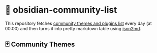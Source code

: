 # 📃 obsidian-community-list

This repository fetches [community themes and plugins list](https://github.com/obsidianmd/obsidian-releases) every day (at 00:00) and then turns it into pretty markdown table using [json2md](https://github.com/IonicaBizau/json2md).

## 🃏 Community Themes

